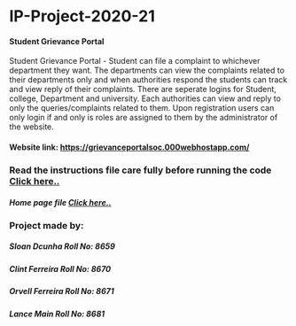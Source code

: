# IP-Project-2020-21
  #### Student Grievance Portal
  Student Grievance Portal - Student can file a complaint to whichever department they want. The departments can view the complaints related to their departments only and when authorities respond the students can track and view reply of their complaints. There are seperate logins for Student, college, Department and university. Each authorities can view and reply to only the queries/complaints related to them. Upon registration users can only login if and only is roles are assigned to them by the administrator of the website.
  #### Website link: https://grievanceportalsoc.000webhostapp.com/
### Read the instructions file care fully before running the code [Click here..](instruction)

##### Home page file [Click here..](home.php)

### Project made by:
##### Sloan Dcunha Roll No: 8659
##### Clint Ferreira Roll No: 8670
##### Orvell Ferreira Roll No: 8671
##### Lance Main Roll No: 8681
